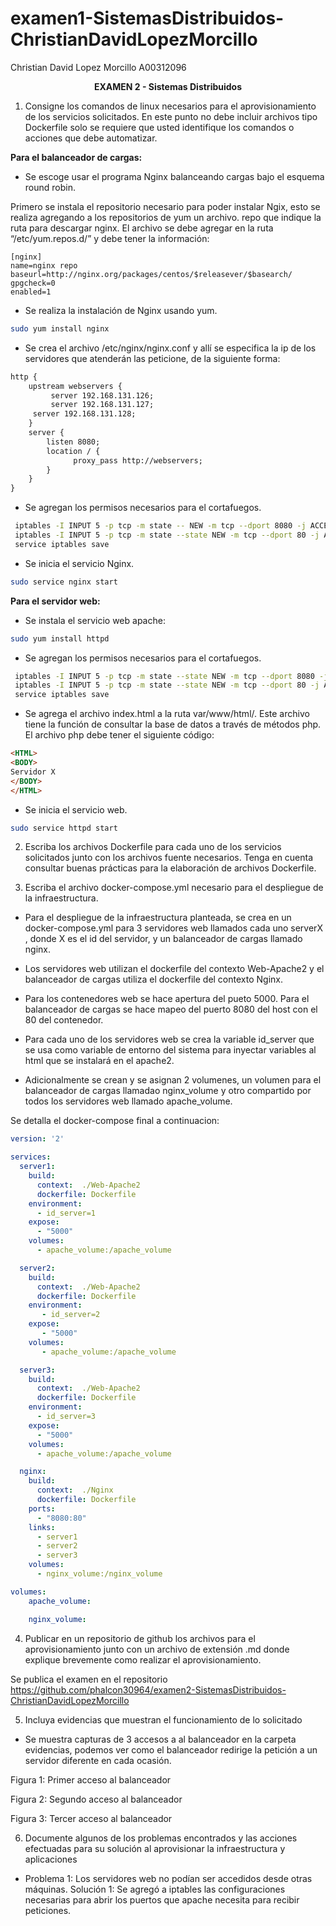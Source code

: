 ﻿# examen1-SistemasDistribuidos-ChristianDavidLopezMorcillo

Christian David Lopez Morcillo
A00312096


<b> <p ALIGN=center> EXAMEN 2 - Sistemas Distribuidos <p> </b>


1. Consigne los comandos de linux necesarios para el aprovisionamiento de los servicios solicitados. En este punto no debe incluir archivos tipo Dockerfile solo se requiere que usted identifique los comandos o acciones que debe automatizar.

<b> Para el balanceador de cargas: </b>

* Se escoge usar el programa Nginx balanceando cargas bajo el esquema round robin.

Primero se instala el repositorio necesario para poder instalar Ngix, esto se realiza agregando a los repositorios de yum un archivo. repo que indique la ruta para descargar nginx. El archivo se debe agregar en la ruta “/etc/yum.repos.d/” y debe tener la información:

```text
[nginx]
name=nginx repo
baseurl=http://nginx.org/packages/centos/$releasever/$basearch/
gpgcheck=0
enabled=1
```

* Se realiza la instalación de Nginx usando yum.
```sh
sudo yum install nginx
```

* Se crea el archivo /etc/nginx/nginx.conf y allí se especifica la ip de los servidores que atenderán las peticione, de la siguiente forma:
```txt
http {
    upstream webservers {
         server 192.168.131.126;
         server 192.168.131.127;
	 server 192.168.131.128;
    }
    server {
        listen 8080;
        location / {
              proxy_pass http://webservers;
        }
    }
}
```

* Se agregan los permisos necesarios para el cortafuegos.

```sh
 iptables -I INPUT 5 -p tcp -m state -- NEW -m tcp --dport 8080 -j ACCEPT
 iptables -I INPUT 5 -p tcp -m state --state NEW -m tcp --dport 80 -j ACCEPT
 service iptables save
```

* Se inicia el servicio Nginx.

```sh
sudo service nginx start
```

<b>Para el servidor web: </b>

* Se instala el servicio web apache:

```sh
sudo yum install httpd
```
* Se agregan los permisos necesarios para el cortafuegos.

```sh
 iptables -I INPUT 5 -p tcp -m state --state NEW -m tcp --dport 8080 -j ACCEPT
 iptables -I INPUT 5 -p tcp -m state --state NEW -m tcp --dport 80 -j ACCEPT
 service iptables save
```

* Se agrega el archivo index.html a la ruta var/www/html/. Este archivo tiene la función de consultar la base de datos a través de métodos php. El archivo php debe tener el siguiente código:

```HTML
<HTML>
<BODY>
Servidor X
</BODY>
</HTML>
```

* Se inicia el servicio web.

```sh
sudo service httpd start
```


2. Escriba los archivos Dockerfile para cada uno de los servicios solicitados junto con los archivos fuente necesarios. Tenga en cuenta consultar buenas prácticas para la elaboración de archivos Dockerfile.



3. Escriba el archivo docker-compose.yml necesario para el despliegue de la infraestructura.

* Para el despliegue de la infraestructura planteada, se crea en un docker-compose.yml para 3 servidores web llamados cada uno serverX , donde X es el id del servidor, y un balanceador de cargas llamado nginx. 

* Los servidores web utilizan el dockerfile del contexto Web-Apache2 y el balanceador de cargas utiliza el dockerfile del contexto Nginx. 

* Para los contenedores web se hace apertura del pueto 5000. Para el balanceador de cargas se hace mapeo del puerto 8080 del host con el 80 del contenedor.

* Para cada uno de los servidores web se crea la variable id_server que se usa como variable de entorno del sistema para inyectar variables al html que se instalará en el apache2.

* Adicionalmente se crean y se asignan 2 volumenes, un volumen para el balanceador de cargas llamadao nginx_volume y otro compartido por todos los servidores web llamado apache_volume.

Se detalla el docker-compose final a continuacion:

```yml
version: '2'

services:
  server1:
    build:
      context:  ./Web-Apache2
      dockerfile: Dockerfile
    environment:
      - id_server=1
    expose:
      - "5000"
    volumes:
      - apache_volume:/apache_volume

  server2:
    build:
      context:  ./Web-Apache2
      dockerfile: Dockerfile
    environment:
       - id_server=2
    expose:
       - "5000"
    volumes:
       - apache_volume:/apache_volume

  server3:
    build:
      context:  ./Web-Apache2
      dockerfile: Dockerfile
    environment:
      - id_server=3
    expose:
      - "5000"
    volumes:
      - apache_volume:/apache_volume

  nginx:
    build:
      context:  ./Nginx
      dockerfile: Dockerfile
    ports:
      - "8080:80"
    links:
      - server1
      - server2
      - server3
    volumes:
      - nginx_volume:/nginx_volume

volumes:
    apache_volume:

    nginx_volume:
```

4. Publicar en un repositorio de github los archivos para el aprovisionamiento junto con un archivo de extensión .md donde explique brevemente como realizar el aprovisionamiento.

Se publica el examen en el repositorio https://github.com/phalcon30964/examen2-SistemasDistribuidos-ChristianDavidLopezMorcillo


5. Incluya evidencias que muestran el funcionamiento de lo solicitado

* Se muestra capturas de 3 accesos a al balanceador en la carpeta evidencias, podemos ver como el balanceador redirige la petición a un servidor diferente en cada ocasión.

Figura 1: Primer acceso al balanceador

Figura 2: Segundo acceso al balanceador

Figura 3: Tercer acceso al balanceador

6. Documente algunos de los problemas encontrados y las acciones efectuadas para su solución al aprovisionar la infraestructura y aplicaciones 

* Problema 1: Los servidores web no podían ser accedidos desde otras máquinas. 
  Solución 1: Se agregó a iptables las configuraciones necesarias para abrir los puertos que apache necesita para recibir peticiones.




